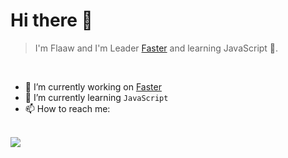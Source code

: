 # Hi there 👋
> I'm Flaaw and I'm Leader [Faster](https://discord.gg/GDY8sW27) and learning JavaScript 🦀.
<br />

- 🔭 I’m currently working on [Faster](https://discord.gg/GDY8sW27)
- 🌱 I’m currently learning `JavaScript`
- 📫 How to reach me: 
<br /><br />

<a href="https://skillicons.dev">
  <img src="https://skillicons.dev/icons?i=js,html,py,cloudflare,aws,docker,tailwindcss" />
</a>
